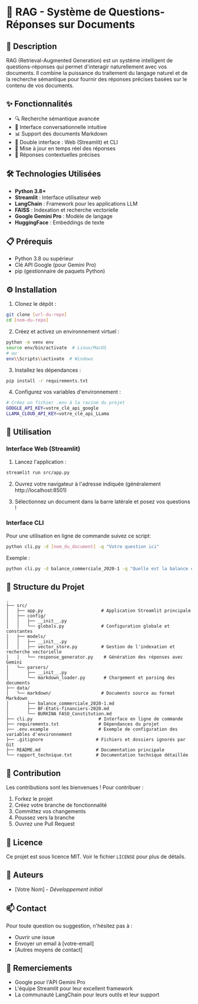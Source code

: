 # 🤖 RAG - Système de Questions-Réponses sur Documents

## 📝 Description

RAG (Retrieval-Augmented Generation) est un système intelligent de questions-réponses qui permet d'interagir naturellement avec vos documents. Il combine la puissance du traitement du langage naturel et de la recherche sémantique pour fournir des réponses précises basées sur le contenu de vos documents.

## ✨ Fonctionnalités

- 🔍 Recherche sémantique avancée
- 💬 Interface conversationnelle intuitive
- 📊 Support des documents Markdown
- 🚀 Double interface : Web (Streamlit) et CLI
- 🔄 Mise à jour en temps réel des réponses
- 🎯 Réponses contextuelles précises

## 🛠️ Technologies Utilisées

- **Python 3.8+**
- **Streamlit** : Interface utilisateur web
- **LangChain** : Framework pour les applications LLM
- **FAISS** : Indexation et recherche vectorielle
- **Google Gemini Pro** : Modèle de langage
- **HuggingFace** : Embeddings de texte

## 📋 Prérequis

- Python 3.8 ou supérieur
- Clé API Google (pour Gemini Pro)
- pip (gestionnaire de paquets Python)

## ⚙️ Installation

1. Clonez le dépôt :
```bash
git clone [url-du-repo]
cd [nom-du-repo]
```

2. Créez et activez un environnement virtuel :
```bash
python -m venv env
source env/bin/activate  # Linux/MacOS
# ou
env\\Scripts\\activate  # Windows
```

3. Installez les dépendances :
```bash
pip install -r requirements.txt
```

4. Configurez vos variables d'environnement :
```bash
# Créez un fichier .env à la racine du projet
GOOGLE_API_KEY=votre_clé_api_google
LLAMA_CLOUD_API_KEY=votre_clé_api_LLama

```

## 🚀 Utilisation

### Interface Web (Streamlit)

1. Lancez l'application :
```bash
streamlit run src/app.py
```

2. Ouvrez votre navigateur à l'adresse indiquée (généralement http://localhost:8501)

3. Sélectionnez un document dans la barre latérale et posez vos questions !

### Interface CLI

Pour une utilisation en ligne de commande  suivez ce script:

```bash
python cli.py -d [nom_du_document] -q "Votre question ici"
```

Exemple :
```bash
python cli.py -d balance_commerciale_2020-1 -q "Quelle est la balance commerciale en 2020 ?"
```

## 📁 Structure du Projet

```
.
├── src/
│   ├── app.py                      # Application Streamlit principale
│   ├── config/
│   │   ├── __init__.py
│   │   └── globals.py              # Configuration globale et constantes
│   ├── models/
│   │   ├── __init__.py
│   │   ├── vector_store.py         # Gestion de l'indexation et recherche vectorielle
│   │   └── response_generator.py    # Génération des réponses avec Gemini
│   └── parsers/
│       ├── __init__.py
│       └── markdown_loader.py       # Chargement et parsing des documents
├── data/
│   └── markdown/                   # Documents source au format Markdown
│       ├── balance_commerciale_2020-1.md
│       ├── BF-Etats-financiers-2020.md
│       └── BURKINA FASO_Constitution.md
├── cli.py                         # Interface en ligne de commande
├── requirements.txt               # Dépendances du projet
├── .env.example                   # Exemple de configuration des variables d'environnement
├── .gitignore                    # Fichiers et dossiers ignorés par Git
├── README.md                     # Documentation principale
└── rapport_technique.txt         # Documentation technique détaillée
```

## 🤝 Contribution

Les contributions sont les bienvenues ! Pour contribuer :

1. Forkez le projet
2. Créez votre branche de fonctionnalité
3. Committez vos changements
4. Poussez vers la branche
5. Ouvrez une Pull Request

## 📝 Licence

Ce projet est sous licence MIT. Voir le fichier `LICENSE` pour plus de détails.

## 👥 Auteurs

- [Votre Nom] - *Développement initial*

## 📫 Contact

Pour toute question ou suggestion, n'hésitez pas à :
- Ouvrir une issue
- Envoyer un email à [votre-email]
- [Autres moyens de contact]

## 🙏 Remerciements

- Google pour l'API Gemini Pro
- L'équipe Streamlit pour leur excellent framework
- La communauté LangChain pour leurs outils et leur support

